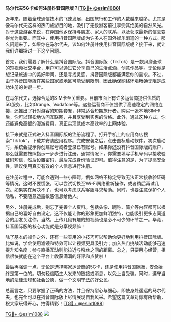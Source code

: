 **马尔代夫5G卡如何注册抖音国际版？[[TG💪+ @esim1088](https://t.me/s/esim1088)]**

近年来，随着全球通信技术的飞速发展，出国旅行和工作的人数越来越多。尤其是像马尔代夫这样的热门旅游目的地，吸引了无数游客前往享受其绝美的自然风光。对于这些游客来说，在异国他乡保持与朋友、家人的联系，以及获取最新的信息变得尤为重要。而其中，使用抖音国际版成为许多人在国外娱乐消遣的一种方式。那么问题来了，如果你在马尔代夫，该如何注册并使用抖音国际版呢？接下来，就让我们详细探讨一下这个问题。

首先，我们需要了解什么是抖音国际版。抖音国际版（TikTok）是一款风靡全球的短视频社交平台，用户可以通过它分享自己的生活点滴、创意作品等。无论你是想记录旅途中的美好瞬间，还是寻找灵感，抖音国际版都能满足你的需求。不过，由于抖音国际版在某些国家或地区可能受到限制，因此确保网络环境畅通无阻是成功注册的关键一步。

在马尔代夫，选择合适的SIM卡至关重要。目前市面上有许多运营商提供优质的5G服务，比如Orange、Vodafone等。这些运营商不仅提供了高速稳定的网络连接，还推出了针对游客的短期套餐，非常适合短期旅行者。购买一张本地SIM卡后，你可以轻松地访问互联网，并且享受到实惠的价格。此外，通过这种方式，你还能避免高额的漫游费用，真正实现低成本高效率的上网体验。

接下来就是正式进入抖音国际版的注册流程了。打开手机上的应用商店搜索“TikTok”，下载并安装应用程序。完成安装之后，点击图标启动软件。初次启动时，系统会提示你创建账号或者登录已有账号。如果你还没有抖音国际版的账户，那么就需要按照指示一步步进行注册。通常情况下，你需要填写手机号码以接收验证码短信，然后设置密码，最后完成身份验证即可。值得注意的是，为了提高安全性，建议使用真实有效的个人信息进行注册。

在注册过程中，可能会遇到一些小障碍，例如网络不稳定导致无法正常接收验证码等情况。这时不要慌张，可以尝试切换至Wi-Fi网络重新操作，或者稍后再试几次。如果实在解决不了，也可以考虑联系客服寻求帮助。同时，也要注意保护个人隐私，不要随意透露敏感信息给他人。

另外，注册完成后，别忘了完善个人资料。包括头像、昵称、简介等内容都可以根据自己的喜好自由设定。这不仅能让你的形象更加鲜明独特，也能吸引更多志同道合的朋友关注你。当然，上传几段有趣的短视频也是必不可少的环节之一。毕竟，抖音国际版的核心功能就是分享视频嘛！

除了基本的操作之外，还有一些实用的小技巧可以帮助你更好地利用抖音国际版。比如说，学会使用滤镜和特效可以让视频更具吸引力；加入热门挑战活动能够迅速提升知名度；参与直播互动则能拉近与粉丝之间的距离。总之，只要用心经营，相信很快就能在这个平台上收获满满的好评和点赞啦！

最后再强调一点，无论是选择哪家运营商的5G卡，还是使用抖音国际版，安全始终是第一位的。切勿轻信陌生人发来的链接或消息，以免上当受骗。同时，遵守当地的法律法规和社会公德，做一个文明守法的好公民。

总而言之，只要掌握了正确的方法，并且保持耐心与细心，即使身处遥远的马尔代夫，也完全可以在抖音国际版上尽情展现自我风采。希望这篇文章对你有所帮助，祝大家玩得开心，拍得精彩！[[TG💪+ @esim1088](https://t.me/s/esim1088)]

[TG💪+ @esim1088](https://t.me/s/esim1088) ![](https://i.postimg.cc/4NQfJmqS/Snipaste-2025-05-13-00-14-12.png)